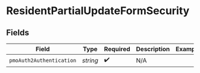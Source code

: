 # ResidentPartialUpdateFormSecurity


## Fields

| Field                    | Type                     | Required                 | Description              | Example                  |
| ------------------------ | ------------------------ | ------------------------ | ------------------------ | ------------------------ |
| `pmoAuth2Authentication` | *string*                 | :heavy_check_mark:       | N/A                      |                          |